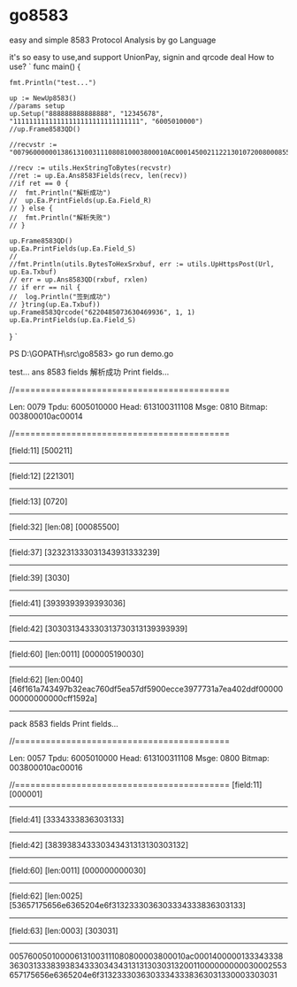 # go8583
easy and simple 8583 Protocol Analysis by go Language

it's so easy to use,and support UnionPay, signin and qrcode deal
How to use?
`
func main() {

	fmt.Println("test...")

	up := NewUp8583()
	//params setup
	up.Setup("888888888888888", "12345678", "11111111111111111111111111111111", "6005010000")
	//up.Frame8583QD()

	//recvstr := "007960000001386131003111080810003800010AC0001450021122130107200800085500323231333031343931333239303039393939393930363030313433303137303131393939390011000005190030004046F161A743497B32EAC760DF5EA57DF5900ECCE3977731A7EA402DDF0000000000000000CFF1592A"

	//recv := utils.HexStringToBytes(recvstr)
	//ret := up.Ea.Ans8583Fields(recv, len(recv))
	//if ret == 0 {
	// 	fmt.Println("解析成功")
	// 	up.Ea.PrintFields(up.Ea.Field_R)
	// } else {
	// 	fmt.Println("解析失败")
	// }

	up.Frame8583QD()
	up.Ea.PrintFields(up.Ea.Field_S)
	//
	//fmt.Println(utils.BytesToHexSrxbuf, err := utils.UpHttpsPost(Url, up.Ea.Txbuf)
	// err = up.Ans8583QD(rxbuf, rxlen)
	// if err == nil {
	// 	log.Println("签到成功")
	// }tring(up.Ea.Txbuf))
	up.Frame8583Qrcode("6220485073630469936", 1, 1)
	up.Ea.PrintFields(up.Ea.Field_S)

}
`

PS D:\GOPATH\src\go8583> go run demo.go

test...
ans 8583 fields
解析成功
Print fields...

//==========================================

Len:    0079
Tpdu:   6005010000
Head:   613100311108
Msge:   0810
Bitmap: 003800010ac00014

//==========================================

[field:11] [500211]

------------------------------
[field:12] [221301]

------------------------------
[field:13] [0720]

------------------------------
[field:32] [len:08] [00085500]

------------------------------
[field:37] [323231333031343931333239]

------------------------------
[field:39] [3030]

------------------------------
[field:41] [3939393939393036]

------------------------------
[field:42] [303031343330313730313139393939]

------------------------------
[field:60] [len:0011] [000005190030]

------------------------------
[field:62] [len:0040] [46f161a743497b32eac760df5ea57df5900ecce3977731a7ea402ddf0000000000000000cff1592a]

------------------------------
pack 8583 fields
Print fields...


//==========================================

Len:    0057
Tpdu:   6005010000
Head:   613100311108
Msge:   0800
Bitmap: 003800010ac00016

//==========================================
[field:11] [000001]

------------------------------
[field:41] [3334333836303133]

------------------------------
[field:42] [383938343330343431313130303132]

------------------------------
[field:60] [len:0011] [000000000030]

------------------------------
[field:62] [len:0025] [53657175656e6365204e6f3132333036303334333836303133]

------------------------------
[field:63] [len:0003] [303031]

------------------------------
005760050100006131003111080800003800010ac0001400000133343338363031333839383433303434313131303031320011000000000030002553657175656e6365204e6f31323330363033343338363031330003303031
